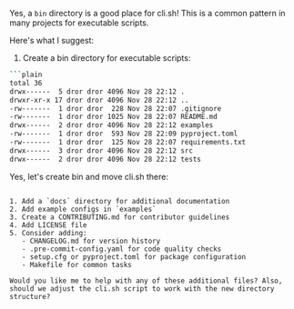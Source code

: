 Yes, a `bin` directory is a good place for cli.sh! This is a common pattern in many projects for executable scripts.

Here's what I suggest:

1. Create a bin directory for executable scripts:
```bash
```plain
total 36
drwx------  5 dror dror 4096 Nov 28 22:12 .
drwxr-xr-x 17 dror dror 4096 Nov 28 22:12 ..
-rw-------  1 dror dror  228 Nov 28 22:07 .gitignore
-rw-------  1 dror dror 1025 Nov 28 22:07 README.md
drwx------  2 dror dror 4096 Nov 28 22:12 examples
-rw-------  1 dror dror  593 Nov 28 22:09 pyproject.toml
-rw-------  1 dror dror  125 Nov 28 22:07 requirements.txt
drwx------  3 dror dror 4096 Nov 28 22:12 src
drwx------  2 dror dror 4096 Nov 28 22:12 tests
```
Yes, let's create bin and move cli.sh there:

```bashchmod: cannot access '/home/dror/vmpilot/bin/cli.sh': No such file or directoryOther suggestions for a complete project structure:

1. Add a `docs` directory for additional documentation
2. Add example configs in `examples`
3. Create a CONTRIBUTING.md for contributor guidelines
4. Add LICENSE file
5. Consider adding:
   - CHANGELOG.md for version history
   - .pre-commit-config.yaml for code quality checks
   - setup.cfg or pyproject.toml for package configuration
   - Makefile for common tasks

Would you like me to help with any of these additional files? Also, should we adjust the cli.sh script to work with the new directory structure?

